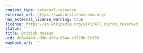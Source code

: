 ```yaml
---
content_type: external-resource
external_url: https://www.britishmuseum.org/
has_external_license_warning: true
license: https://en.wikipedia.org/wiki/All_rights_reserved
status: ''
title: British Museum
uid: de5ad443-a98b-426a-964a-c9329bc7c939
wayback_url: ''
---
```

